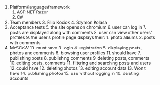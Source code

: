 1. Platform/language/framework
    1. ASP.NET Razor
    2. C#
2. Team members
    3. Filip Kociok
    4. Szymon Kolasa
3. Acceptance tests
    5. the site opens on chromium
    6. user can log in 
    7. posts are displayed along with comments
    8. user can view other users' profiles
    9. the user's profile page displays their:
        1. photo albums
        2. posts with comments
4. MoSCoW
    10. must have
        3. login
        4. registration
        5. displaying posts, photos and comments
        6. browsing user profiles
    11. should have
        7. publishing posts
        8. publishing comments
        9. deleting posts, comments
        10. editing posts, comments
        11. filtering and searching posts and users
    12. could have
        12. deleting photos
        13. editing account data
    13. Won't have
        14. publishing photos
        15. use without logging in
        16. deleting accounts